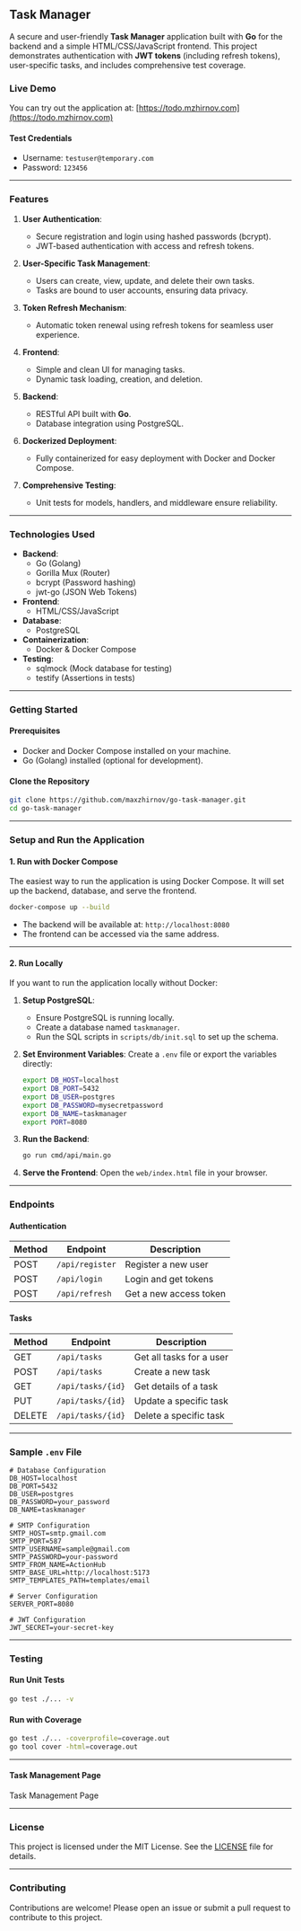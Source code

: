 ## **Task Manager**

A secure and user-friendly **Task Manager** application built with **Go** for the backend and a simple HTML/CSS/JavaScript frontend. This project demonstrates authentication with **JWT tokens** (including refresh tokens), user-specific tasks, and includes comprehensive test coverage.

### **Live Demo**
You can try out the application at: [https://todo.mzhirnov.com](https://todo.mzhirnov.com)

#### Test Credentials
- Username: `testuser@temporary.com`
- Password: `123456`

---

### **Features**
1. **User Authentication**:
   - Secure registration and login using hashed passwords (bcrypt).
   - JWT-based authentication with access and refresh tokens.

2. **User-Specific Task Management**:
   - Users can create, view, update, and delete their own tasks.
   - Tasks are bound to user accounts, ensuring data privacy.

3. **Token Refresh Mechanism**:
   - Automatic token renewal using refresh tokens for seamless user experience.

4. **Frontend**:
   - Simple and clean UI for managing tasks.
   - Dynamic task loading, creation, and deletion.

5. **Backend**:
   - RESTful API built with **Go**.
   - Database integration using PostgreSQL.

6. **Dockerized Deployment**:
   - Fully containerized for easy deployment with Docker and Docker Compose.

7. **Comprehensive Testing**:
   - Unit tests for models, handlers, and middleware ensure reliability.

---

### **Technologies Used**
- **Backend**:
  - Go (Golang)
  - Gorilla Mux (Router)
  - bcrypt (Password hashing)
  - jwt-go (JSON Web Tokens)
- **Frontend**:
  - HTML/CSS/JavaScript
- **Database**:
  - PostgreSQL
- **Containerization**:
  - Docker & Docker Compose
- **Testing**:
  - sqlmock (Mock database for testing)
  - testify (Assertions in tests)

---

### **Getting Started**

#### **Prerequisites**
- Docker and Docker Compose installed on your machine.
- Go (Golang) installed (optional for development).

#### **Clone the Repository**
```bash
git clone https://github.com/maxzhirnov/go-task-manager.git
cd go-task-manager
```

---

### **Setup and Run the Application**

#### **1. Run with Docker Compose**
The easiest way to run the application is using Docker Compose. It will set up the backend, database, and serve the frontend.

```bash
docker-compose up --build
```

- The backend will be available at: `http://localhost:8080`
- The frontend can be accessed via the same address.

---

#### **2. Run Locally**

If you want to run the application locally without Docker:

1. **Setup PostgreSQL**:
   - Ensure PostgreSQL is running locally.
   - Create a database named `taskmanager`.
   - Run the SQL scripts in `scripts/db/init.sql` to set up the schema.

2. **Set Environment Variables**:
   Create a `.env` file or export the variables directly:
   ```bash
   export DB_HOST=localhost
   export DB_PORT=5432
   export DB_USER=postgres
   export DB_PASSWORD=mysecretpassword
   export DB_NAME=taskmanager
   export PORT=8080
   ```

3. **Run the Backend**:
   ```bash
   go run cmd/api/main.go
   ```

4. **Serve the Frontend**:
   Open the `web/index.html` file in your browser.

---

### **Endpoints**

#### **Authentication**
| Method | Endpoint         | Description                |
|--------|------------------|----------------------------|
| POST   | `/api/register`  | Register a new user        |
| POST   | `/api/login`     | Login and get tokens       |
| POST   | `/api/refresh`   | Get a new access token     |

#### **Tasks**
| Method | Endpoint         | Description                |
|--------|------------------|----------------------------|
| GET    | `/api/tasks`     | Get all tasks for a user   |
| POST   | `/api/tasks`     | Create a new task          |
| GET    | `/api/tasks/{id}`| Get details of a task      |
| PUT    | `/api/tasks/{id}`| Update a specific task     |
| DELETE | `/api/tasks/{id}`| Delete a specific task     |

---

### **Sample `.env` File**
```env
# Database Configuration
DB_HOST=localhost
DB_PORT=5432
DB_USER=postgres
DB_PASSWORD=your_password
DB_NAME=taskmanager

# SMTP Configuration
SMTP_HOST=smtp.gmail.com
SMTP_PORT=587
SMTP_USERNAME=sample@gmail.com
SMTP_PASSWORD=your-password
SMTP_FROM_NAME=ActionHub
SMTP_BASE_URL=http://localhost:5173
SMTP_TEMPLATES_PATH=templates/email

# Server Configuration
SERVER_PORT=8080

# JWT Configuration
JWT_SECRET=your-secret-key
```

---

### **Testing**

#### **Run Unit Tests**
```bash
go test ./... -v
```

#### **Run with Coverage**
```bash
go test ./... -coverprofile=coverage.out
go tool cover -html=coverage.out
```

---

#### **Task Management Page**
Task Management Page

---

### **License**

This project is licensed under the MIT License. See the [LICENSE](LICENSE) file for details.

---

### **Contributing**

Contributions are welcome! Please open an issue or submit a pull request to contribute to this project.